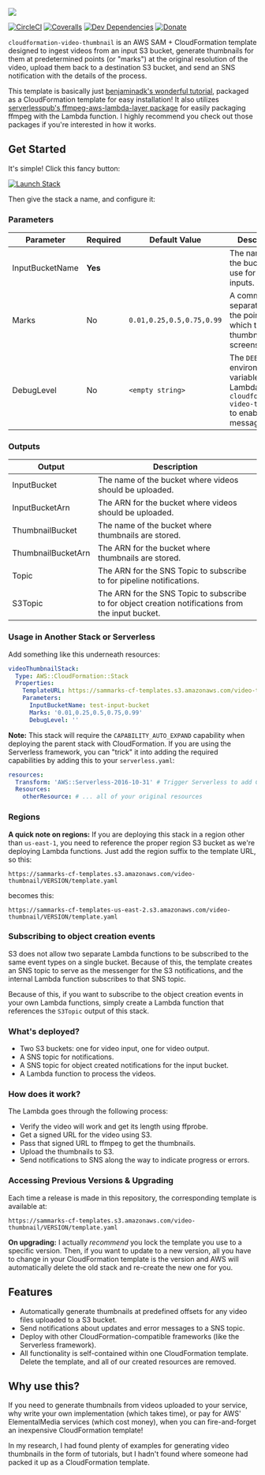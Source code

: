 ![][header-image]

[![CircleCI](https://img.shields.io/circleci/build/github/sammarks/cloudformation-video-thumbnail/master)](https://circleci.com/gh/sammarks/cloudformation-video-thumbnail)
[![Coveralls](https://img.shields.io/coveralls/sammarks/cloudformation-video-thumbnail.svg)](https://coveralls.io/github/sammarks/cloudformation-video-thumbnail)
[![Dev Dependencies](https://david-dm.org/sammarks/cloudformation-video-thumbnail/dev-status.svg)](https://david-dm.org/sammarks/cloudformation-video-thumbnail?type=dev)
[![Donate](https://img.shields.io/badge/donate-paypal-blue.svg)](https://paypal.me/sammarks15)

`cloudformation-video-thumbnail` is an AWS SAM + CloudFormation template designed to ingest videos
from an input S3 bucket, generate thumbnails for them at predetermined points (or "marks") at the
original resolution of the video, upload them back to a destination S3 bucket, and send an SNS
notification with the details of the process.

This template is basically just [benjaminadk's wonderful tutorial,](https://dev.to/benjaminadk/how-do-i-create-thumbnails-when-i-upload-a-video-aws-lambda-7l4) packaged as a CloudFormation template
for easy installation! It also utilizes [serverlesspub's ffmpeg-aws-lambda-layer package](https://github.com/serverlesspub/ffmpeg-aws-lambda-layer) for easily packaging ffmpeg with the Lambda function.
I highly recommend you check out those packages if you're interested in how it works.

## Get Started

It's simple! Click this fancy button:

[![Launch Stack](https://s3.amazonaws.com/cloudformation-examples/cloudformation-launch-stack.png)](https://console.aws.amazon.com/cloudformation/home?region=us-east-1#/stacks/new?stackName=github-sheets-sync&templateURL=https://sammarks-cf-templates.s3.amazonaws.com/video-thumbnail/template.yaml)

Then give the stack a name, and configure it:

### Parameters

| Parameter | Required | Default Value | Description |
| --- | --- | --- | --- |
| InputBucketName | **Yes** | | The name of the bucket to use for video inputs. |
| Marks | No | `0.01,0.25,0.5,0.75,0.99` | A comma-separated list of the points at which to take thumbnail screenshots. |
| DebugLevel | No | `<empty string>` | The `DEBUG` environment variable for the Lambda. Set to `cloudformation-video-thumbnail` to enable debug messages. |

### Outputs

| Output | Description |
| --- | --- |
| InputBucket | The name of the bucket where videos should be uploaded. |
| InputBucketArn | The ARN for the bucket where videos should be uploaded. |
| ThumbnailBucket | The name of the bucket where thumbnails are stored. |
| ThumbnailBucketArn | The ARN for the bucket where thumbnails are stored. |
| Topic | The ARN for the SNS Topic to subscribe to for pipeline notifications. |
| S3Topic | The ARN for the SNS Topic to subscribe to for object creation notifications from the input bucket. |

### Usage in Another Stack or Serverless

Add something like this underneath resources:

```yaml
videoThumbnailStack:
  Type: AWS::CloudFormation::Stack
  Properties:
    TemplateURL: https://sammarks-cf-templates.s3.amazonaws.com/video-thumbnail/VERSION/template.yaml
    Parameters:
      InputBucketName: test-input-bucket
      Marks: '0.01,0.25,0.5,0.75,0.99'
      DebugLevel: ''
```

**Note:** This stack will require the `CAPABILITY_AUTO_EXPAND` capability when deploying
the parent stack with CloudFormation. If you are using the Serverless framework, you can
"trick" it into adding the required capabilities by adding this to your `serverless.yaml`:

```yaml
resources:
  Transform: 'AWS::Serverless-2016-10-31' # Trigger Serverless to add CAPABILITY_AUTO_EXPAND
  Resources:
    otherResource: # ... all of your original resources
```

### Regions

**A quick note on regions:** If you are deploying this stack in a region other than `us-east-1`,
you need to reference the proper region S3 bucket as we're deploying Lambda functions. Just
add the region suffix to the template URL, so this:

```
https://sammarks-cf-templates.s3.amazonaws.com/video-thumbnail/VERSION/template.yaml
```

becomes this:

```
https://sammarks-cf-templates-us-east-2.s3.amazonaws.com/video-thumbnail/VERSION/template.yaml
```

### Subscribing to object creation events

S3 does not allow two separate Lambda functions to be subscribed to the same
event types on a single bucket. Because of this, the template creates an SNS
topic to serve as the messenger for the S3 notifications, and the internal
Lambda function subscribes to that SNS topic.

Because of this, if you want to subscribe to the object creation events in your
own Lambda functions, simply create a Lambda function that references the
`S3Topic` output of this stack.

### What's deployed?

- Two S3 buckets: one for video input, one for video output.
- A SNS topic for notifications.
- A SNS topic for object created notifications for the input bucket.
- A Lambda function to process the videos.

### How does it work?

The Lambda goes through the following process:

- Verify the video will work and get its length using ffprobe.
- Get a signed URL for the video using S3.
- Pass that signed URL to ffmpeg to get the thumbnails.
- Upload the thumbnails to S3.
- Send notifications to SNS along the way to indicate progress or errors.

### Accessing Previous Versions & Upgrading

Each time a release is made in this repository, the corresponding template is available at:

```
https://sammarks-cf-templates.s3.amazonaws.com/video-thumbnail/VERSION/template.yaml
```

**On upgrading:** I actually _recommend_ you lock the template you use to a specific version. Then, if you want to update to a new version, all you have to change in your CloudFormation template is the version and AWS will automatically delete the old stack and re-create the new one for you.

## Features

- Automatically generate thumbnails at predefined offsets for any video files uploaded to a S3 bucket.
- Send notifications about updates and error messages to a SNS topic.
- Deploy with other CloudFormation-compatible frameworks (like the Serverless framework).
- All functionality is self-contained within one CloudFormation template. Delete the template, and all of our created resources are removed.

## Why use this?

If you need to generate thumbnails from videos uploaded to your service, why write your own
implementation (which takes time), or pay for AWS' ElementalMedia services (which cost money),
when you can fire-and-forget an inexpensive CloudFormation template!

In my research, I had found plenty of examples for generating video thumbnails in the form of
tutorials, but I hadn't found where someone had packed it up as a CloudFormation template.

[header-image]: https://raw.githubusercontent.com/sammarks/art/master/cloudformation-video-thumbnail/header.jpg
